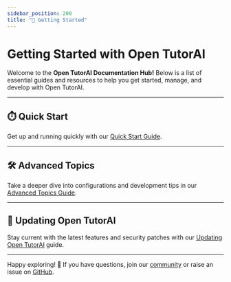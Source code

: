 ```yaml
---
sidebar_position: 200
title: "🚀 Getting Started"
---
```


# Getting Started with Open TutorAI

Welcome to the **Open TutorAI Documentation Hub!** Below is a list of essential guides and resources to help you get started, manage, and develop with Open TutorAI.

---

## ⏱️ Quick Start  

Get up and running quickly with our [Quick Start Guide](/getting-started/quick-start).

---

## 🛠️ Advanced Topics  

Take a deeper dive into configurations and development tips in our [Advanced Topics Guide](/getting-started/advanced-topics).

---

## 🔄 Updating Open TutorAI

Stay current with the latest features and security patches with our [Updating Open TutorAI](./updating) guide.

---

Happy exploring! 🎉 If you have questions, join our [community](https://discord.gg/z5fMfrBzEF) or raise an issue on [GitHub](https://github.com/pr-elhajji/open-tutor-ai-CE).
